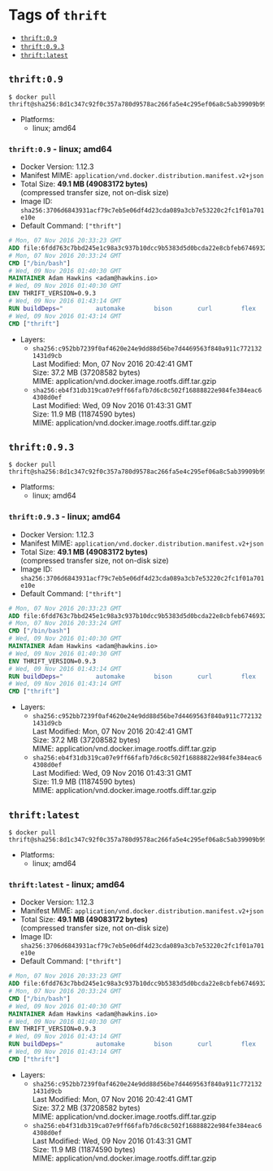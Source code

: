 <!-- THIS FILE IS GENERATED VIA './update-remote.sh' -->

# Tags of `thrift`

-	[`thrift:0.9`](#thrift09)
-	[`thrift:0.9.3`](#thrift093)
-	[`thrift:latest`](#thriftlatest)

## `thrift:0.9`

```console
$ docker pull thrift@sha256:8d1c347c92f0c357a780d9578ac266fa5e4c295ef06a8c5ab39909b999587412
```

-	Platforms:
	-	linux; amd64

### `thrift:0.9` - linux; amd64

-	Docker Version: 1.12.3
-	Manifest MIME: `application/vnd.docker.distribution.manifest.v2+json`
-	Total Size: **49.1 MB (49083172 bytes)**  
	(compressed transfer size, not on-disk size)
-	Image ID: `sha256:3706d6843931acf79c7eb5e06df4d23cda089a3cb7e53220c2fc1f01a701e10e`
-	Default Command: `["thrift"]`

```dockerfile
# Mon, 07 Nov 2016 20:33:23 GMT
ADD file:6fdd763c7bbd245e1c98a3c937b10dcc9b5383d5d0bcda22e8cbfeb6746932da in / 
# Mon, 07 Nov 2016 20:33:24 GMT
CMD ["/bin/bash"]
# Wed, 09 Nov 2016 01:40:30 GMT
MAINTAINER Adam Hawkins <adam@hawkins.io>
# Wed, 09 Nov 2016 01:40:30 GMT
ENV THRIFT_VERSION=0.9.3
# Wed, 09 Nov 2016 01:43:14 GMT
RUN buildDeps=" 		automake 		bison 		curl 		flex 		g++ 		libboost-dev 		libboost-filesystem-dev 		libboost-program-options-dev 		libboost-system-dev 		libboost-test-dev 		libevent-dev 		libssl-dev 		libtool 		make 		pkg-config 	"; 	apt-get update && apt-get install -y --no-install-recommends $buildDeps && rm -rf /var/lib/apt/lists/* 	&& curl -sSL "http://apache.mirrors.spacedump.net/thrift/$THRIFT_VERSION/thrift-$THRIFT_VERSION.tar.gz" -o thrift.tar.gz 	&& mkdir -p /usr/src/thrift 	&& tar zxf thrift.tar.gz -C /usr/src/thrift --strip-components=1 	&& rm thrift.tar.gz 	&& cd /usr/src/thrift 	&& ./configure  --without-python --without-cpp 	&& make 	&& make install 	&& cd / 	&& rm -rf /usr/src/thrift 	&& curl -k -sSL "https://storage.googleapis.com/golang/go1.4.linux-amd64.tar.gz" -o go.tar.gz 	&& tar xzf go.tar.gz 	&& rm go.tar.gz 	&& cp go/bin/gofmt /usr/bin/gofmt 	&& rm -rf go 	&& apt-get purge -y --auto-remove $buildDeps
# Wed, 09 Nov 2016 01:43:14 GMT
CMD ["thrift"]
```

-	Layers:
	-	`sha256:c952bb7239f0af4620e24e9dd88d56be7d4469563f840a911c7721321431d9cb`  
		Last Modified: Mon, 07 Nov 2016 20:42:41 GMT  
		Size: 37.2 MB (37208582 bytes)  
		MIME: application/vnd.docker.image.rootfs.diff.tar.gzip
	-	`sha256:eb4f31db319ca07e9ff66fafb7d6c8c502f16888822e984fe384eac64308d0ef`  
		Last Modified: Wed, 09 Nov 2016 01:43:31 GMT  
		Size: 11.9 MB (11874590 bytes)  
		MIME: application/vnd.docker.image.rootfs.diff.tar.gzip

## `thrift:0.9.3`

```console
$ docker pull thrift@sha256:8d1c347c92f0c357a780d9578ac266fa5e4c295ef06a8c5ab39909b999587412
```

-	Platforms:
	-	linux; amd64

### `thrift:0.9.3` - linux; amd64

-	Docker Version: 1.12.3
-	Manifest MIME: `application/vnd.docker.distribution.manifest.v2+json`
-	Total Size: **49.1 MB (49083172 bytes)**  
	(compressed transfer size, not on-disk size)
-	Image ID: `sha256:3706d6843931acf79c7eb5e06df4d23cda089a3cb7e53220c2fc1f01a701e10e`
-	Default Command: `["thrift"]`

```dockerfile
# Mon, 07 Nov 2016 20:33:23 GMT
ADD file:6fdd763c7bbd245e1c98a3c937b10dcc9b5383d5d0bcda22e8cbfeb6746932da in / 
# Mon, 07 Nov 2016 20:33:24 GMT
CMD ["/bin/bash"]
# Wed, 09 Nov 2016 01:40:30 GMT
MAINTAINER Adam Hawkins <adam@hawkins.io>
# Wed, 09 Nov 2016 01:40:30 GMT
ENV THRIFT_VERSION=0.9.3
# Wed, 09 Nov 2016 01:43:14 GMT
RUN buildDeps=" 		automake 		bison 		curl 		flex 		g++ 		libboost-dev 		libboost-filesystem-dev 		libboost-program-options-dev 		libboost-system-dev 		libboost-test-dev 		libevent-dev 		libssl-dev 		libtool 		make 		pkg-config 	"; 	apt-get update && apt-get install -y --no-install-recommends $buildDeps && rm -rf /var/lib/apt/lists/* 	&& curl -sSL "http://apache.mirrors.spacedump.net/thrift/$THRIFT_VERSION/thrift-$THRIFT_VERSION.tar.gz" -o thrift.tar.gz 	&& mkdir -p /usr/src/thrift 	&& tar zxf thrift.tar.gz -C /usr/src/thrift --strip-components=1 	&& rm thrift.tar.gz 	&& cd /usr/src/thrift 	&& ./configure  --without-python --without-cpp 	&& make 	&& make install 	&& cd / 	&& rm -rf /usr/src/thrift 	&& curl -k -sSL "https://storage.googleapis.com/golang/go1.4.linux-amd64.tar.gz" -o go.tar.gz 	&& tar xzf go.tar.gz 	&& rm go.tar.gz 	&& cp go/bin/gofmt /usr/bin/gofmt 	&& rm -rf go 	&& apt-get purge -y --auto-remove $buildDeps
# Wed, 09 Nov 2016 01:43:14 GMT
CMD ["thrift"]
```

-	Layers:
	-	`sha256:c952bb7239f0af4620e24e9dd88d56be7d4469563f840a911c7721321431d9cb`  
		Last Modified: Mon, 07 Nov 2016 20:42:41 GMT  
		Size: 37.2 MB (37208582 bytes)  
		MIME: application/vnd.docker.image.rootfs.diff.tar.gzip
	-	`sha256:eb4f31db319ca07e9ff66fafb7d6c8c502f16888822e984fe384eac64308d0ef`  
		Last Modified: Wed, 09 Nov 2016 01:43:31 GMT  
		Size: 11.9 MB (11874590 bytes)  
		MIME: application/vnd.docker.image.rootfs.diff.tar.gzip

## `thrift:latest`

```console
$ docker pull thrift@sha256:8d1c347c92f0c357a780d9578ac266fa5e4c295ef06a8c5ab39909b999587412
```

-	Platforms:
	-	linux; amd64

### `thrift:latest` - linux; amd64

-	Docker Version: 1.12.3
-	Manifest MIME: `application/vnd.docker.distribution.manifest.v2+json`
-	Total Size: **49.1 MB (49083172 bytes)**  
	(compressed transfer size, not on-disk size)
-	Image ID: `sha256:3706d6843931acf79c7eb5e06df4d23cda089a3cb7e53220c2fc1f01a701e10e`
-	Default Command: `["thrift"]`

```dockerfile
# Mon, 07 Nov 2016 20:33:23 GMT
ADD file:6fdd763c7bbd245e1c98a3c937b10dcc9b5383d5d0bcda22e8cbfeb6746932da in / 
# Mon, 07 Nov 2016 20:33:24 GMT
CMD ["/bin/bash"]
# Wed, 09 Nov 2016 01:40:30 GMT
MAINTAINER Adam Hawkins <adam@hawkins.io>
# Wed, 09 Nov 2016 01:40:30 GMT
ENV THRIFT_VERSION=0.9.3
# Wed, 09 Nov 2016 01:43:14 GMT
RUN buildDeps=" 		automake 		bison 		curl 		flex 		g++ 		libboost-dev 		libboost-filesystem-dev 		libboost-program-options-dev 		libboost-system-dev 		libboost-test-dev 		libevent-dev 		libssl-dev 		libtool 		make 		pkg-config 	"; 	apt-get update && apt-get install -y --no-install-recommends $buildDeps && rm -rf /var/lib/apt/lists/* 	&& curl -sSL "http://apache.mirrors.spacedump.net/thrift/$THRIFT_VERSION/thrift-$THRIFT_VERSION.tar.gz" -o thrift.tar.gz 	&& mkdir -p /usr/src/thrift 	&& tar zxf thrift.tar.gz -C /usr/src/thrift --strip-components=1 	&& rm thrift.tar.gz 	&& cd /usr/src/thrift 	&& ./configure  --without-python --without-cpp 	&& make 	&& make install 	&& cd / 	&& rm -rf /usr/src/thrift 	&& curl -k -sSL "https://storage.googleapis.com/golang/go1.4.linux-amd64.tar.gz" -o go.tar.gz 	&& tar xzf go.tar.gz 	&& rm go.tar.gz 	&& cp go/bin/gofmt /usr/bin/gofmt 	&& rm -rf go 	&& apt-get purge -y --auto-remove $buildDeps
# Wed, 09 Nov 2016 01:43:14 GMT
CMD ["thrift"]
```

-	Layers:
	-	`sha256:c952bb7239f0af4620e24e9dd88d56be7d4469563f840a911c7721321431d9cb`  
		Last Modified: Mon, 07 Nov 2016 20:42:41 GMT  
		Size: 37.2 MB (37208582 bytes)  
		MIME: application/vnd.docker.image.rootfs.diff.tar.gzip
	-	`sha256:eb4f31db319ca07e9ff66fafb7d6c8c502f16888822e984fe384eac64308d0ef`  
		Last Modified: Wed, 09 Nov 2016 01:43:31 GMT  
		Size: 11.9 MB (11874590 bytes)  
		MIME: application/vnd.docker.image.rootfs.diff.tar.gzip
